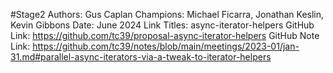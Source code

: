 #Stage2
Authors: Gus Caplan
Champions: Michael Ficarra, Jonathan Keslin, Kevin Gibbons
Date: June 2024
Link Titles: async-iterator-helpers
GitHub Link: https://github.com/tc39/proposal-async-iterator-helpers
GitHub Note Link: https://github.com/tc39/notes/blob/main/meetings/2023-01/jan-31.md#parallel-async-iterators-via-a-tweak-to-iterator-helpers
